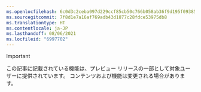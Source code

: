 ```yaml
---
ms.openlocfilehash: 6c0d3c2ceba097d229ccf85cb50c766b058ab36f9d195f093855d62a5b510abe
ms.sourcegitcommit: 7f8d1e7a16af769adb43d1877c28fdce53975db8
ms.translationtype: HT
ms.contentlocale: ja-JP
ms.lasthandoff: 08/06/2021
ms.locfileid: "6997702"
---
```

> [!IMPORTANT]
> この記事に記載されている機能は、プレビュー リリースの一部として対象ユーザーに提供されています。 コンテンツおよび機能は変更される場合があります。 
